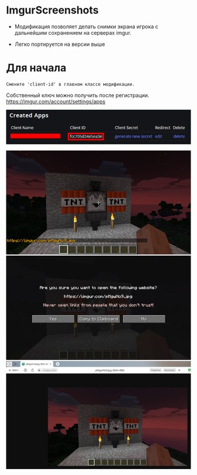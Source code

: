 # ImgurScreenshots
* Модификация позволяет делать снимки экрана игрока с дальнейшим сохранением на серверах imgur.

* Легко портируется на версии выше
# Для начала
    Смените 'client-id' в главном классе модификации.
Собственный ключ можно получить после регистрации.
https://imgur.com/account/settings/apps

![image](zero.png)

![image](first.png)
![image](second.png)
![image](three.png)